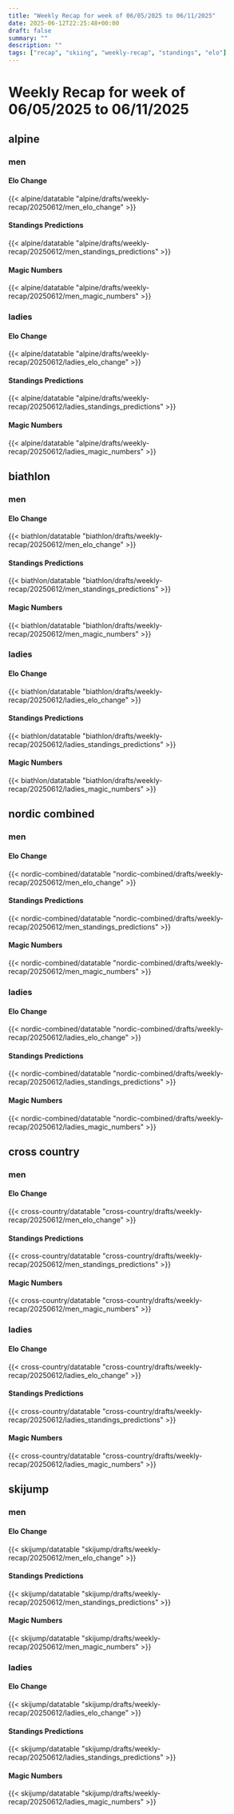 ```yaml
---
title: "Weekly Recap for week of 06/05/2025 to 06/11/2025"
date: 2025-06-12T22:25:48+00:00
draft: false
summary: ""
description: ""
tags: ["recap", "skiing", "weekly-recap", "standings", "elo"]
---
```


# Weekly Recap for week of 06/05/2025 to 06/11/2025

## alpine

### men

#### Elo Change

{{< alpine/datatable "alpine/drafts/weekly-recap/20250612/men_elo_change" >}}

#### Standings Predictions

{{< alpine/datatable "alpine/drafts/weekly-recap/20250612/men_standings_predictions" >}}

#### Magic Numbers

{{< alpine/datatable "alpine/drafts/weekly-recap/20250612/men_magic_numbers" >}}

### ladies

#### Elo Change

{{< alpine/datatable "alpine/drafts/weekly-recap/20250612/ladies_elo_change" >}}

#### Standings Predictions

{{< alpine/datatable "alpine/drafts/weekly-recap/20250612/ladies_standings_predictions" >}}

#### Magic Numbers

{{< alpine/datatable "alpine/drafts/weekly-recap/20250612/ladies_magic_numbers" >}}

## biathlon

### men

#### Elo Change

{{< biathlon/datatable "biathlon/drafts/weekly-recap/20250612/men_elo_change" >}}

#### Standings Predictions

{{< biathlon/datatable "biathlon/drafts/weekly-recap/20250612/men_standings_predictions" >}}

#### Magic Numbers

{{< biathlon/datatable "biathlon/drafts/weekly-recap/20250612/men_magic_numbers" >}}

### ladies

#### Elo Change

{{< biathlon/datatable "biathlon/drafts/weekly-recap/20250612/ladies_elo_change" >}}

#### Standings Predictions

{{< biathlon/datatable "biathlon/drafts/weekly-recap/20250612/ladies_standings_predictions" >}}

#### Magic Numbers

{{< biathlon/datatable "biathlon/drafts/weekly-recap/20250612/ladies_magic_numbers" >}}

## nordic combined

### men

#### Elo Change

{{< nordic-combined/datatable "nordic-combined/drafts/weekly-recap/20250612/men_elo_change" >}}

#### Standings Predictions

{{< nordic-combined/datatable "nordic-combined/drafts/weekly-recap/20250612/men_standings_predictions" >}}

#### Magic Numbers

{{< nordic-combined/datatable "nordic-combined/drafts/weekly-recap/20250612/men_magic_numbers" >}}

### ladies

#### Elo Change

{{< nordic-combined/datatable "nordic-combined/drafts/weekly-recap/20250612/ladies_elo_change" >}}

#### Standings Predictions

{{< nordic-combined/datatable "nordic-combined/drafts/weekly-recap/20250612/ladies_standings_predictions" >}}

#### Magic Numbers

{{< nordic-combined/datatable "nordic-combined/drafts/weekly-recap/20250612/ladies_magic_numbers" >}}

## cross country

### men

#### Elo Change

{{< cross-country/datatable "cross-country/drafts/weekly-recap/20250612/men_elo_change" >}}

#### Standings Predictions

{{< cross-country/datatable "cross-country/drafts/weekly-recap/20250612/men_standings_predictions" >}}

#### Magic Numbers

{{< cross-country/datatable "cross-country/drafts/weekly-recap/20250612/men_magic_numbers" >}}

### ladies

#### Elo Change

{{< cross-country/datatable "cross-country/drafts/weekly-recap/20250612/ladies_elo_change" >}}

#### Standings Predictions

{{< cross-country/datatable "cross-country/drafts/weekly-recap/20250612/ladies_standings_predictions" >}}

#### Magic Numbers

{{< cross-country/datatable "cross-country/drafts/weekly-recap/20250612/ladies_magic_numbers" >}}

## skijump

### men

#### Elo Change

{{< skijump/datatable "skijump/drafts/weekly-recap/20250612/men_elo_change" >}}

#### Standings Predictions

{{< skijump/datatable "skijump/drafts/weekly-recap/20250612/men_standings_predictions" >}}

#### Magic Numbers

{{< skijump/datatable "skijump/drafts/weekly-recap/20250612/men_magic_numbers" >}}

### ladies

#### Elo Change

{{< skijump/datatable "skijump/drafts/weekly-recap/20250612/ladies_elo_change" >}}

#### Standings Predictions

{{< skijump/datatable "skijump/drafts/weekly-recap/20250612/ladies_standings_predictions" >}}

#### Magic Numbers

{{< skijump/datatable "skijump/drafts/weekly-recap/20250612/ladies_magic_numbers" >}}

